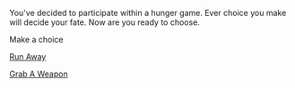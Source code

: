 You've decided to participate within a hunger game. Ever choice you make will decide your fate. 
Now are you ready to choose. 

Make a choice

[Run Away](start/run-away.md)

[Grab A Weapon](start/choose-weapon.md)